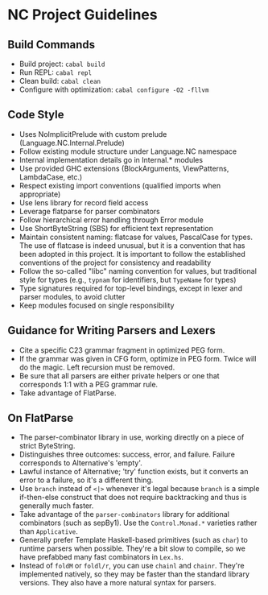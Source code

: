 # NC Project Guidelines

## Build Commands
- Build project: `cabal build`
- Run REPL: `cabal repl`
- Clean build: `cabal clean`
- Configure with optimization: `cabal configure -O2 -fllvm`

## Code Style
- Uses NoImplicitPrelude with custom prelude (Language.NC.Internal.Prelude)
- Follow existing module structure under Language.NC namespace
- Internal implementation details go in Internal.* modules
- Use provided GHC extensions (BlockArguments, ViewPatterns, LambdaCase, etc.)
- Respect existing import conventions (qualified imports when appropriate)
- Use lens library for record field access
- Leverage flatparse for parser combinators
- Follow hierarchical error handling through Error module
- Use ShortByteString (SBS) for efficient text representation
- Maintain consistent naming: flatcase for values, PascalCase for types. The use of flatcase is indeed unusual, but it is a convention that has been adopted in this project. It is important to follow the established conventions of the project for consistency and readability
- Follow the so-called "libc" naming convention for values, but traditional style for types (e.g., `typnam` for identifiers, but `TypeName` for types)
- Type signatures required for top-level bindings, except in lexer and parser modules, to avoid clutter
- Keep modules focused on single responsibility

## Guidance for Writing Parsers and Lexers

- Cite a specific C23 grammar fragment in optimized PEG form.
- If the grammar was given in CFG form, optimize in PEG form. Twice will do the magic. Left recursion must be removed.
- Be sure that all parsers are either private helpers or one that corresponds 1:1 with a PEG grammar rule.
- Take advantage of FlatParse.

## On FlatParse

- The parser-combinator library in use, working directly on a piece of strict ByteString.
- Distinguishes three outcomes: success, error, and failure. Failure corresponds to Alternative's 'empty'.
- Lawful instance of Alternative; 'try' function exists, but it converts an error to a failure, so it's a different thing.
- Use `branch` instead of `<|>` whenever it's legal because `branch` is a simple if-then-else construct that does not require backtracking and thus is generally much faster.
- Take advantage of the `parser-combinators` library for additional combinators (such as sepBy1). Use the `Control.Monad.*` varieties rather than `Applicative`.
- Generally prefer Template Haskell-based primitives (such as `char`) to runtime parsers when possible. They're a bit slow to compile, so we have prefabbed many fast combinators in `Lex.hs`.
- Instead of `foldM` or `foldl/r`, you can use `chainl` and `chainr`. They're implemented natively, so they may be faster than the standard library versions. They also have a more natural syntax for parsers.

